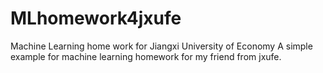 # MLhomework4jxufe
Machine Learning home work for Jiangxi University of Economy
A simple example for machine learning homework for my friend from jxufe.
